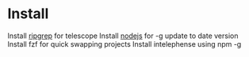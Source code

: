 # Install

Install [ripgrep](https://github.com/BurntSushi/ripgrep) for telescope
Install [nodejs](https://nodejs.org) for -g update to date version
Install fzf for quick swapping projects
Install intelephense using npm -g


